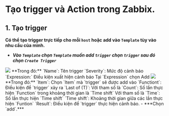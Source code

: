 # Tạo trigger và Action trong Zabbix.
## 1. Tạo trigger
**Có thể tạo trigger trực tiếp cho mỗi `host` hoặc add vào `Template` tùy vào nhu cầu của mình.**
- ***Vào `Template` chọn `Template` muốn add `trigger` chọn `trigger` sau đó chọn `Create Trigger`***
<img src=https://i.imgur.com/0pjxKEf.png>
**Trong đó:**
`Name`: Tên trigger
`Severity`: Mức độ cảnh báo
`Expression:` Điều kiện xuất hiện cảnh báo
Tại `Expression` chọn Add
<img src=https://i.imgur.com/fQVRk9m.png>
**Trong đó:**
`Item`: Chọn `Item` mà `trigger` sẽ được add vào
`Functiont`: Điều kiện để `trigger` xảy ra
`Last of (T)`: 
Với tham số là `Count`: Số lần thực hiện `Function` trong khoảng thời gian là `Time shift`
Với tham số là `Time`: Số lần thực hiện `Time shift`
`Time shift`: Khoảng thời gian giữa các lần thực hiện `Funtion`
`Result`: Điều kiện để `trigger` thực hiện cảnh báo.
- ***Chọn `add`.***

